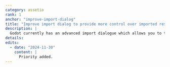 ```yaml
---
category: assetio
rank: 1
anchor: "improve-import-dialog"
title: "Improve import dialog to provide more control over imported resources"
description: |
  Godot currently has an advanced import dialogue which allows you to tweak many properties while importing assets. We want to polish and expand this dialogue to be more powerful. At the very least we would like to improve the preview lighting, expose more tools for material editing, and expose many more common properties.
details:
edits:
  - date: "2024-11-30"
    content: |
      Priority added.
---
```

